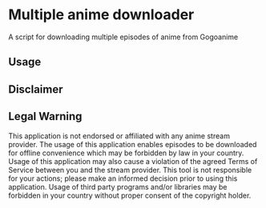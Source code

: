 # Multiple anime downloader
 A script for downloading multiple episodes of anime
from Gogoanime

## Usage


## Disclaimer

## Legal Warning
This application is not endorsed or affiliated with any anime stream provider.
The usage of this application enables episodes to be downloaded for offline convenience which may be forbidden by
law in your country. Usage of this application may also cause a violation of the agreed Terms of Service between you
and the stream provider. This tool is not responsible for your actions; please make an informed decision prior to 
using this application. Usage of third party programs and/or libraries may be forbidden in your country without proper
consent of the copyright holder.